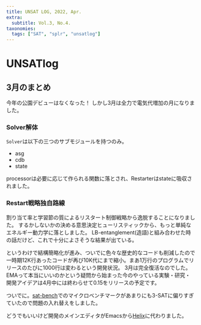 ```yaml
---
title: UNSAT LOG, 2022, Apr.
extra:
  subtitle: Vol.3, No.4.
taxonomies:
  tags: ["SAT", "splr", "unsatlog"]
---
```

# UNSATlog

## 3月のまとめ

今年の公園デビューはなくなった！
しかし3月は全力で電気代増加の月になりました。

### Solver解体

`Solver`は以下の三つのサブモジュールを持つのみ。
- asg
- cdb
- state

processorは必要に応じて作られる関数に落とされ、Restarterはstateに吸収されました。

### Restart戦略独自路線

割り当て率と学習節の質によるリスタート制御戦略から逸脱することになりました。
するかしないかの決める意思決定ヒューリスティックから、もっと単純なエネルギー動力学に落としました。
LB-entanglement(造語)と組み合わせた時の話だけど、これで十分によさそうな結果が出ている。

というわけで結構簡略化が進み、ついでに色々な歴史的なコードも削減したので一時期12K行あったコードが再び10K代にまで縮小。まあ1万行のプログラムでリリースのたびに1000行は変わるという開発状況。
3月は完全復活なのでした。
EMAって本当にいいのかという疑問から始まった今のやっている実験・研究・開発アイデアは4月中には終わらせて0.15をリリースの予定です。

ついでに。[sat-bench](https://github.com/shnarazk/SAT-bench)でのマイクロベンチマークがあまりにも3-SATに偏りすぎていたので問題の入れ替えをしました。

どうでもいいけど開発のメインエディタがEmacsから[Helix](https://github.com/helix-editor/helix)に代わりました。


